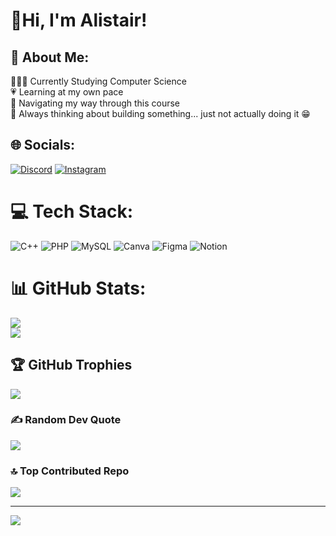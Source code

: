 # 🌷Hi, I'm Alistair! 

## 💫 About Me:
👩🏻‍💻 Currently Studying Computer Science<br>
💗 Learning at my own pace <br>
🫶 Navigating my way through this course <br>
🦑 Always thinking about building something... just not actually doing it 😁

## 🌐 Socials:
[![Discord](https://img.shields.io/badge/Discord-%237289DA.svg?logo=discord&logoColor=white)](https://discord.gg/msclrlys) 
[![Instagram](https://img.shields.io/badge/Instagram-%23E4405F.svg?logo=Instagram&logoColor=white)](https://instagram.com/msclrlys) 

# 💻 Tech Stack:
![C++](https://img.shields.io/badge/c++-%2300599C.svg?style=for-the-badge&logo=c%2B%2B&logoColor=white) 
![PHP](https://img.shields.io/badge/php-%23777BB4.svg?style=for-the-badge&logo=php&logoColor=white) 
![MySQL](https://img.shields.io/badge/mysql-4479A1.svg?style=for-the-badge&logo=mysql&logoColor=white) 
![Canva](https://img.shields.io/badge/Canva-%2300C4CC.svg?style=for-the-badge&logo=Canva&logoColor=white) 
![Figma](https://img.shields.io/badge/figma-%23F24E1E.svg?style=for-the-badge&logo=figma&logoColor=white) 
![Notion](https://img.shields.io/badge/Notion-%23000000.svg?style=for-the-badge&logo=notion&logoColor=white) 

# 📊 GitHub Stats:
![](https://github-readme-stats.vercel.app/api?username=msclrlys&theme=dark&hide_border=false&include_all_commits=false&count_private=false)<br/>
![](https://nirzak-streak-stats.vercel.app/?user=msclrlys&theme=dark&hide_border=false)<br/>

## 🏆 GitHub Trophies
![](https://github-profile-trophy.vercel.app/?username=msclrlys&theme=dracula&no-frame=false&no-bg=false&margin-w=4)

### ✍️ Random Dev Quote
![](https://quotes-github-readme.vercel.app/api?type=vetical&theme=radical)

### 🔝 Top Contributed Repo
![](https://github-contributor-stats.vercel.app/api?username=msclrlys&limit=5&theme=date_night&combine_all_yearly_contributions=true)

---
[![](https://visitcount.itsvg.in/api?id=msclrlys&icon=0&color=5)](https://visitcount.itsvg.in)


